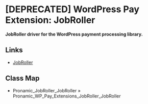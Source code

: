 # [DEPRECATED] WordPress Pay Extension: JobRoller

**JobRoller driver for the WordPress payment processing library.**

## Links

*	[JobRoller](https://www.appthemes.com/themes/jobroller/)

## Class Map

*	Pronamic_JobRoller_JobRoller » Pronamic_WP_Pay_Extensions_JobRoller_JobRoller

